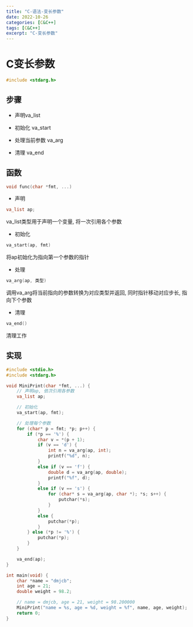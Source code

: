 ```yaml
---
title: "C-语法-变长参数"
date: 2022-10-26
categories: [C&C++]
tags: [C&C++]
excerpt: "C-变长参数"
---
```


# C变长参数

```c
#include <stdarg.h>
```

## 步骤

- 声明va_list

- 初始化 va_start

- 处理当前参数 va_arg

- 清理 va_end

## 函数

```c++
void func(char *fmt, ...)
```

- 声明

```c++
va_list ap;
```

va_list类型用于声明一个变量, 将一次引用各个参数

- 初始化

```c++
va_start(ap, fmt)
```

将ap初始化为指向第一个参数的指针

- 处理

```c++
va_arg(ap, 类型)
```

调用va_arg将当前指向的参数转换为对应类型并返回, 同时指针移动对应步长, 指向下个参数

- 清理

```c++
va_end()
```

清理工作

## 实现

```c++
#include <stdio.h>
#include <stdarg.h>

void MiniPrint(char *fmt, ...) {
    // 声明ap, 依次引用各参数
    va_list ap;

    // 初始化
    va_start(ap, fmt);

    // 处理每个参数
    for (char* p = fmt; *p; p++) {
        if (*p == '%') {
            char v = *(p + 1);
            if (v == 'd') {
                int n = va_arg(ap, int);
                printf("%d", n);
            }
            else if (v == 'f') {
                double d = va_arg(ap, double);
                printf("%f", d);
            }
            else if (v == 's') {
                for (char* s = va_arg(ap, char *); *s; s++) {
                    putchar(*s);
                }
            }
            else {
                putchar(*p);
            }
        } else (*p != '%') {
            putchar(*p);
        } 
    }

    va_end(ap);
}

int main(void) {
    char *name = "dmjcb";
    int age = 21;
    double weight = 98.2;

    // name = dmjcb, age = 21, weight = 98.200000
    MiniPrint("name = %s, age = %d, weight = %f", name, age, weight);
    return 0;
}
```
